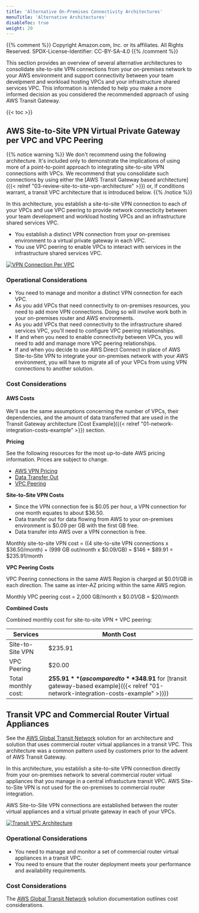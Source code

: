 ```yaml
---
title: 'Alternative On-Premises Connectivity Architectures'
menuTitle: 'Alternative Architectures'
disableToc: true
weight: 20
---
```


{{% comment %}}
Copyright Amazon.com, Inc. or its affiliates. All Rights Reserved.
SPDX-License-Identifier: CC-BY-SA-4.0
{{% /comment %}}

This section provides an overview of several alternative architectures to consolidate site-to-site VPN connections from your on-premises network to your AWS environment and support connectivity between your team develpment and workload hosting VPCs and your infrastructure shared services VPC.  This information is intended to help you make a more informed decision as you considered the recommended approach of using AWS Transit Gateway.

{{< toc >}}

## AWS Site-to-Site VPN Virtual Private Gateway per VPC and VPC Peering

{{% notice warning %}}
We don't recommend using the following architecture. It's included only to demonstrate the implications of using more of a point-to-point approach to integrating site-to-site VPN connections with VPCs.  We recommend that you consolidate such connections by using either the [AWS Transit Gateway based architecture]({{< relref "03-review-site-to-site-vpn-architecture" >}}) or, if conditions warrant, a transit VPC architecture that is introduced below.
{{% /notice %}}

In this architecture, you establish a site-to-site VPN connection to each of your VPCs and use VPC peering to provide network connecticity between your team development and workload hosting VPCs and an infrastructure shared services VPC.

* You establish a distinct VPN connection from your on-premises environment to a virtual private gateway in each VPC.
* You use VPC peering to enable VPCs to interact with services in the infrastructure shared services VPC.

[![VPN Connection Per VPC](/images/02-dev-fast-follow/01-hybrid-networking/site-to-site-vpn-site-to-site-vpn-each-vpc.png?height=600px)](/images/02-dev-fast-follow/01-hybrid-networking/site-to-site-vpn-site-to-site-vpn-each-vpc.png)

### Operational Considerations

* You need to manage and monitor a distinct VPN connection for each VPC.
* As you add VPCs that need connectivity to on-premises resources, you need to add more VPN connections. Doing so will involve work both in your on-premises router and AWS environments.
* As you add VPCs that need connectivity to the infrastructure shared services VPC, you'll need to configure VPC peering relationships.
* If and when you need to enable connectivity between VPCs, you will need to add and manage more VPC peering relationships.
* If and when you decide to use AWS Direct Connect in place of AWS Site-to-Site VPN to integrate your on-premises network with your AWS environment, you will have to migrate all of your VPCs from using VPN connections to another solution.

### Cost Considerations

#### AWS Costs

We'll use the same assumptions concerning the number of VPCs, their dependencies, and the amount of data transferred that are used in the Transit Gateway architecture [Cost Example]({{< relref "01-network-integration-costs-example" >}}) section.

**Pricing**

See the following resources for the most up-to-date AWS pricing information. Prices are subject to change.

* [AWS VPN Pricing](https://aws.amazon.com/vpn/pricing/)
* [Data Transfer Out](https://aws.amazon.com/ec2/pricing/on-demand/)
* [VPC Peering](https://docs.aws.amazon.com/vpc/latest/peering/vpc-peering-basics.html#vpc-peering-pricing)

**Site-to-Site VPN Costs**

* Since the VPN connection fee is $0.05 per hour, a VPN connection for one month equates to about $36.50.
* Data transfer out for data flowing from AWS to your on-premises environment is $0.09 per GB with the first GB free.
* Data transfer into AWS over a VPN connection is free.

Monthly site-to-site VPN cost = ((4 site-to-site VPN connections x $36.50/month) + (999 GB out/month x $0.09/GB) = $146 + $89.91 = $235.91/month

**VPC Peering Costs**

VPC Peering connections in the same AWS Region is charged at $0.01/GB in each direction. The same as inter-AZ pricing within the same AWS region.

Monthly VPC peering cost = 2,000 GB/month x $0.01/GB = $20/month

**Combined Costs**

Combined monthly cost for site-to-site VPN + VPC peering: 

|Services|Month Cost|
|--------|----------|
|Site-to-Site VPN|$235.91|
|VPC Peering|$20.00|
|Total monthly cost:|**$255.91** (as compared to **$348.91** for [transit gateway-based example]({{< relref "01-network-integration-costs-example" >}}))|

## Transit VPC and Commercial Router Virtual Appliances

See the [AWS Global Transit Network](https://aws.amazon.com/solutions/implementations/aws-global-transit-network/) solution for an architecture and solution that uses commercial router virtual appliances in a transit VPC. This architecture was a common pattern used by customers prior to the advent of AWS Transit Gateway.

In this architecture, you establish a site-to-site VPN connection directly from your on-premises network to several commercial router virtual appliances that you manage in a central infrastucture transit VPC. AWS Site-to-Site VPN is not used for the on-premises to commercial router integration.

AWS Site-to-Site VPN connections are established between the router virtual appliances and a virtual private gateway in each of your VPCs.

[![Transit VPC Architecture](/images/02-dev-fast-follow/01-hybrid-networking/transit-vpc-architecture.png?height=600px)](/images/02-dev-fast-follow/01-hybrid-networking/transit-vpc-architecture.png)

### Operational Considerations

* You need to manage and monitor a set of commercial router virtual appliances in a transit VPC.
* You need to ensure that the router deployment meets your performance and availability requirements.

### Cost Considerations

The [AWS Global Transit Network](https://docs.aws.amazon.com/solutions/latest/cisco-based-transit-vpc/overview.html) solution documentation outlines cost considerations.